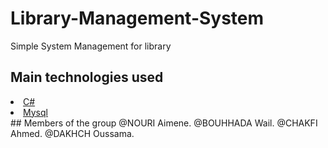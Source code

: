 # Library-Management-System
 Simple System Management for library 
## Main technologies used
<li><a href="https://visual-c-sharp.fr.uptodown.com/windows/download">C#</a></li>
<li><a href="https://www.mysql.com/fr/downloads/">Mysql</a></li>
## Members of the group
     @NOURI Aimene.
     @BOUHHADA Wail.
     @CHAKFI Ahmed.
     @DAKHCH Oussama.
